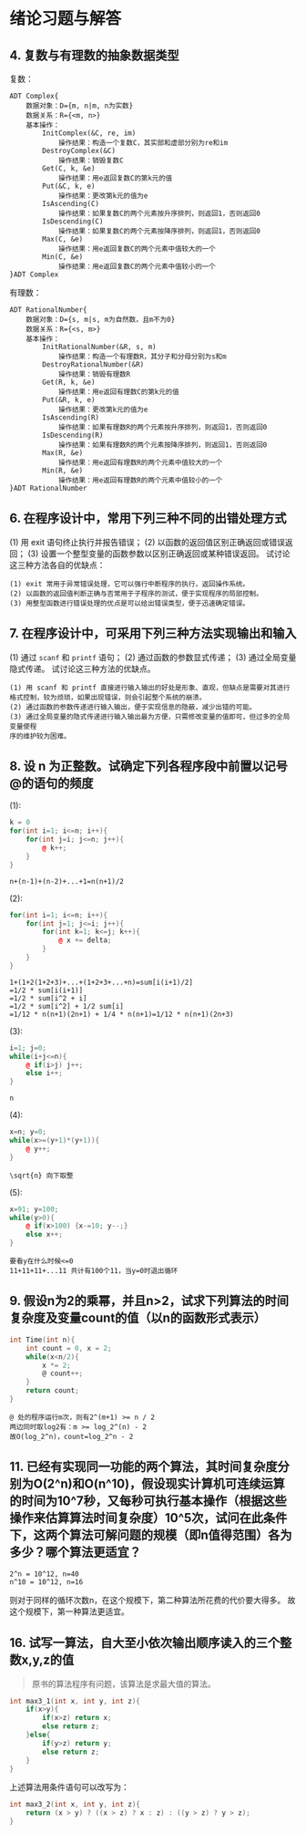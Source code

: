# 绪论习题与解答
## 4. 复数与有理数的抽象数据类型
复数：
```textile
ADT Complex{
	数据对象：D={m, n|m, n为实数}
	数据关系：R={<m, n>}
	基本操作：
		InitComplex(&C, re, im)
			操作结果：构造一个复数C，其实部和虚部分别为re和im
		DestroyComplex(&C)
			操作结果：销毁复数C
		Get(C, k, &e)
			操作结果：用e返回复数C的第k元的值
		Put(&C, k, e)
			操作结果：更改第k元的值为e
		IsAscending(C)
			操作结果：如果复数C的两个元素按升序排列，则返回1，否则返回0
		IsDescending(C)
			操作结果：如果复数C的两个元素按降序排列，则返回1，否则返回0
		Max(C, &e)
			操作结果：用e返回复数C的两个元素中值较大的一个
		Min(C, &e)
			操作结果：用e返回复数C的两个元素中值较小的一个
}ADT Complex
```
有理数：
```textile
ADT RationalNumber{
	数据对象：D={s, m|s, m为自然数，且m不为0}
	数据关系：R={<s, m>}
	基本操作：
		InitRationalNumber(&R, s, m)
			操作结果：构造一个有理数R，其分子和分母分别为s和m
		DestroyRationalNumber(&R)
			操作结果：销毁有理数R
		Get(R, k, &e)
			操作结果：用e返回有理数C的第k元的值
		Put(&R, k, e)
			操作结果：更改第k元的值为e
		IsAscending(R)
			操作结果：如果有理数R的两个元素按升序排列，则返回1，否则返回0
		IsDescending(R)
			操作结果：如果有理数R的两个元素按降序排列，则返回1，否则返回0
		Max(R, &e)
			操作结果：用e返回有理数R的两个元素中值较大的一个
		Min(R, &e)
			操作结果：用e返回有理数R的两个元素中值较小的一个
}ADT RationalNumber
```
## 6. 在程序设计中，常用下列三种不同的出错处理方式
(1) 用 exit 语句终止执行并报告错误；
(2) 以函数的返回值区别正确返回或错误返回；
(3) 设置一个整型变量的函数参数以区别正确返回或某种错误返回。
试讨论这三种方法各自的优缺点：
```textile
(1) exit 常用于异常错误处理，它可以强行中断程序的执行，返回操作系统。
(2) 以函数的返回值判断正确与否常用于子程序的测试，便于实现程序的局部控制。
(3) 用整型函数进行错误处理的优点是可以给出错误类型，便于迅速确定错误。
```
## 7. 在程序设计中，可采用下列三种方法实现输出和输入
(1) 通过 `scanf` 和 `printf` 语句；
(2) 通过函数的参数显式传递；
(3) 通过全局变量隐式传递。
试讨论这三种方法的优缺点。
```textile
(1) 用 scanf 和 printf 直接进行输入输出的好处是形象、直观，但缺点是需要对其进行格式控制，较为烦琐，如果出现错误，则会引起整个系统的崩溃。
(2) 通过函数的参数传递进行输入输出，便于实现信息的隐蔽，减少出错的可能。
(3) 通过全局变量的隐式传递进行输入输出最为方便，只需修改变量的值即可，但过多的全局变量使程
序的维护较为困难。
```
## 8. 设 n 为正整数。试确定下列各程序段中前置以记号@的语句的频度
(1):
```cpp
k = 0
for(int i=1; i<=n; i++){
	for(int j=i; j<=n; j++){
		@ k++;
	}
}
```
```textile
n+(n-1)+(n-2)+...+1=n(n+1)/2
```
(2):
```cpp
for(int i=1; i<=n; i++){
	for(int j=1; j<=i; j++){
		for(int k=1; k<=j; k++){
			@ x += delta;
		}
	}
}
```
```textile
1+(1+2(1+2+3)+...+(1+2+3+...+n)=sum[i(i+1)/2]
=1/2 * sum[i(i+1)]
=1/2 * sum[i^2 + i]
=1/2 * sum[i^2] + 1/2 sum[i]
=1/12 * n(n+1)(2n+1) + 1/4 * n(n+1)=1/12 * n(n+1)(2n+3)
```
(3):
```cpp
i=1; j=0;
while(i+j<=n){
	@ if(i>j) j++;
	else i++;
}
```
```textile
n
```
(4):
```cpp
x=n; y=0;
while(x>=(y+1)*(y+1)){
	@ y++;
}
```
```textile
\sqrt{n} 向下取整
```
(5):
```cpp
x=91; y=100;
while(y>0){
	@ if(x>100) {x-=10; y--;}
	else x++;
}
```
```textile
要看y在什么时候<=0
11+11+11+...11 共计有100个11，当y=0时退出循环
```
## 9. 假设n为2的乘幂，并且n>2，试求下列算法的时间复杂度及变量count的值（以n的函数形式表示）
```c
int Time(int n){
	int count = 0, x = 2;
	while(x<n/2){
		x *= 2;
		@ count++;
	}
	return count;
}
```
```textile
@ 处的程序运行m次，则有2^(m+1) >= n / 2
两边同时取log2有：m >= log_2^(n) - 2
故O(log_2^n)，count=log_2^n - 2
```
## 11. 已经有实现同一功能的两个算法，其时间复杂度分别为O(2^n)和O(n^10)，假设现实计算机可连续运算的时间为10^7秒，又每秒可执行基本操作（根据这些操作来估算算法时间复杂度）10^5次，试问在此条件下，这两个算法可解问题的规模（即n值得范围）各为多少？哪个算法更适宜？
```textile
2^n = 10^12, n=40
n^10 = 10^12, n=16
```
则对于同样的循环次数n，在这个规模下，第二种算法所花费的代价要大得多。 故这个规模下，第一种算法更适宜。

## 16. 试写一算法，自大至小依次输出顺序读入的三个整数x,y,z的值
> 原书的算法程序有问题，该算法是求最大值的算法。
```c
int max3_1(int x, int y, int z){
	if(x>y){
		if(x>z) return x;
		else return z;
	}else{
		if(y>z) return y;
		else return z;
	}
}
```
上述算法用条件语句可以改写为：
```c
int max3_2(int x, int y, int z){
	return (x > y) ? ((x > z) ? x : z) : ((y > z) ? y > z);
}
```
